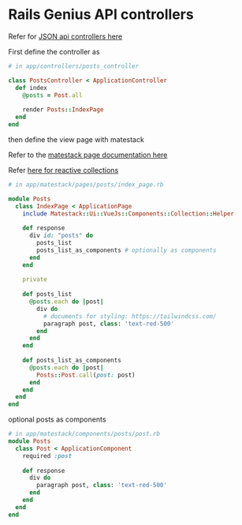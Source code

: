 # Rails Genius API controllers

Refer for [JSON api controllers here](api/readme.md)

First define the controller as
```ruby
# in app/controllers/posts_controller

class PostsController < ApplicationController
  def index
    @posts = Post.all
    
    render Posts::IndexPage
  end
end
```

then define the view page with matestack

Refer to the [matestack page documentation here](https://docs.matestack.io/matestack-ui-core/v/2.1.0/ui-in-pure-ruby/pages/page-api-1)

Refer [here for reactive collections](https://docs.matestack.io/matestack-ui-core/v/2.1.0/built-in-reactivity/reactive-collections/overview)

```ruby
# in app/matestack/pages/posts/index_page.rb

module Posts
  class IndexPage < ApplicationPage
    include Matestack::Ui::VueJs::Components::Collection::Helper
    
    def response
      div id: "posts" do
        posts_list
        posts_list_as_components # optionally as components
      end
    end
    
    private
    
    def posts_list
      @posts.each do |post|
        div do
          # documents for styling: https://tailwindcss.com/
          paragraph post, class: 'text-red-500'
        end
      end
    end
    
    def posts_list_as_components
      @posts.each do |post|
        Posts::Post.call(post: post)
      end
    end
  end
end
```

optional posts as components

```ruby
# in app/matestack/components/posts/post.rb
module Posts
  class Post < ApplicationComponent
    required :post
    
    def response
      div do
        paragraph post, class: 'text-red-500'
      end
    end
  end
end
```